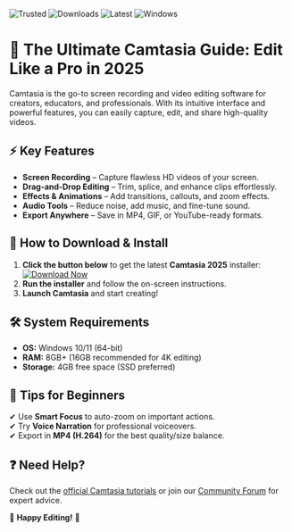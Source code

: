![Trusted](https://img.shields.io/badge/Trusted-100%25_Safe-brightgreen) ![Downloads](https://img.shields.io/badge/Downloads-1M+-blue) ![Latest](https://img.shields.io/badge/Version-2025_Release-orange) ![Windows](https://img.shields.io/badge/Platform-Windows_10|11-purple)

# 🎥 The Ultimate Camtasia Guide: Edit Like a Pro in 2025  

Camtasia is the go-to screen recording and video editing software for creators, educators, and professionals. With its intuitive interface and powerful features, you can easily capture, edit, and share high-quality videos.  

## ⚡ **Key Features**  
- **Screen Recording** – Capture flawless HD videos of your screen.  
- **Drag-and-Drop Editing** – Trim, splice, and enhance clips effortlessly.  
- **Effects & Animations** – Add transitions, callouts, and zoom effects.  
- **Audio Tools** – Reduce noise, add music, and fine-tune sound.  
- **Export Anywhere** – Save in MP4, GIF, or YouTube-ready formats.  

## 🚀 **How to Download & Install**  
1. **Click the button below** to get the latest **Camtasia 2025** installer:  
   [![Download Now](https://img.shields.io/badge/Download-Camtasia_2025-ff69b4)](Link)  
2. **Run the installer** and follow the on-screen instructions.  
3. **Launch Camtasia** and start creating!  

## 🛠️ **System Requirements**  
- **OS:** Windows 10/11 (64-bit)  
- **RAM:** 8GB+ (16GB recommended for 4K editing)  
- **Storage:** 4GB free space (SSD preferred)  

## 📌 **Tips for Beginners**  
✔ Use **Smart Focus** to auto-zoom on important actions.  
✔ Try **Voice Narration** for professional voiceovers.  
✔ Export in **MP4 (H.264)** for the best quality/size balance.  

## ❓ **Need Help?**  
Check out the [official Camtasia tutorials](https://www.techsmith.com/tutorial.html) or join our [Community Forum](https://www.techsmith.com/community/) for expert advice.  

🌟 **Happy Editing!** 🌟
